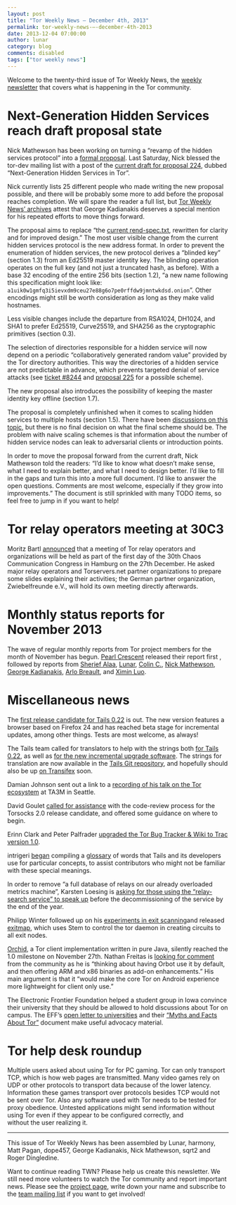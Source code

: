 ```yaml
---
layout: post
title: "Tor Weekly News — December 4th, 2013"
permalink: tor-weekly-news-—-december-4th-2013
date: 2013-12-04 07:00:00
author: lunar
category: blog
comments: disabled
tags: ["tor weekly news"]
---
```


Welcome to the twenty-third issue of Tor Weekly News, the [weekly newsletter](https://lists.torproject.org/cgi-bin/mailman/listinfo/tor-news) that covers what is happening in the Tor community.

Next-Generation Hidden Services reach draft proposal state
==========================================================

Nick Mathewson has been working on turning a “revamp of the hidden services protocol” into a [formal proposal](https://gitweb.torproject.org/torspec.git/blob_plain/HEAD:/proposals/001-process.txt). Last Saturday, Nick blessed the tor-dev mailing list with a post of the [current draft for proposal 224](https://lists.torproject.org/pipermail/tor-dev/2013-November/005877.html), dubbed “Next-Generation Hidden Services in Tor”.

Nick currently lists 25 different people who made writing the new proposal possible, and there will be probably some more to add before the proposal reaches completion. We will spare the reader a full list, but [Tor Weekly News’ archives](https://blog.torproject.org/category/tags/tor-weekly-news) attest that George Kadianakis deserves a special mention for his repeated efforts to move things forward.

The proposal aims to replace “the [current rend-spec.txt](https://gitweb.torproject.org/torspec.git/blob/refs/heads/master:/rend-spec.txt), rewritten for clarity and for improved design.” The most user visible change from the current hidden services protocol is the new address format. In order to prevent the enumeration of hidden services, the new protocol derives a “blinded key” (section 1.3) from an Ed25519 master identity key. The blinding operation operates on the full key (and not just a truncated hash, as before). With a base 32 encoding of the entire 256 bits (section 1.2), “a new name following this specification might look like: `a1uik0w1gmfq3i5ievxdm9ceu27e88g6o7pe0rffdw9jmntwkdsd.onion`”. Other encodings might still be worth consideration as long as they make valid hostnames.

Less visible changes include the departure from RSA1024, DH1024, and SHA1 to prefer Ed25519, Curve25519, and SHA256 as the cryptographic primitives (section 0.3).

The selection of directories responsible for a hidden service will now depend on a periodic “collaboratively generated random value” provided by the Tor directory authorities. This way the directories of a hidden service are not predictable in advance, which prevents targeted denial of service attacks (see [ticket \#8244](https://bugs.torproject.org/8244) and [proposal 225](https://gitweb.torproject.org/torspec.git/blob/HEAD:/proposals/225-strawman-shared-rand.txt) for a possible scheme).

The new proposal also introduces the possibility of keeping the master identity key offline (section 1.7).

The proposal is completely unfinished when it comes to scaling hidden services to multiple hosts (section 1.5). There have been [discussions on this topic](https://lists.torproject.org/pipermail/tor-dev/2013-October/005556.html), but there is no final decision on what the final scheme should be. The problem with naive scaling schemes is that information about the number of hidden service nodes can leak to adversarial clients or introduction points.

In order to move the proposal forward from the current draft, Nick Mathewson told the readers: “I’d like to know what doesn’t make sense, what I need to explain better, and what I need to design better. I’d like to fill in the gaps and turn this into a more full document. I’d like to answer the open questions. Comments are most welcome, especially if they grow into improvements.” The document is still sprinkled with many TODO items, so feel free to jump in if you want to help!

Tor relay operators meeting at 30C3
===================================

Moritz Bartl [announced](https://lists.torproject.org/pipermail/tor-relays/2013-December/003449.html) that a meeting of Tor relay operators and organizations will be held as part of the first day of the 30th Chaos Communication Congress in Hamburg on the 27th December. He asked major relay operators and Torservers.net partner organizations to prepare some slides explaining their activities; the German partner organization, Zwiebelfreunde e.V., will hold its own meeting directly afterwards.

Monthly status reports for November 2013
========================================

The wave of regular monthly reports from Tor project members for the month of November has begun. [Pearl Crescent](https://lists.torproject.org/pipermail/tor-reports/2013-November/000387.html) released their report first , followed by reports from [Sherief Alaa](https://lists.torproject.org/pipermail/tor-reports/2013-December/000388.html), [Lunar](https://lists.torproject.org/pipermail/tor-reports/2013-December/000389.html), [Colin C.](https://lists.torproject.org/pipermail/tor-reports/2013-December/000390.html), [Nick Mathewson](https://lists.torproject.org/pipermail/tor-reports/2013-December/000391.html), [George Kadianakis](https://lists.torproject.org/pipermail/tor-reports/2013-December/000393.html), [Arlo Breault](https://lists.torproject.org/pipermail/tor-reports/2013-December/000394.html), and [Ximin Luo](https://lists.torproject.org/pipermail/tor-reports/2013-December/000395.html).

Miscellaneous news
==================

The [first release candidate for Tails 0.22](https://tails.boum.org/news/test_0.22-rc1/) is out. The new version features a browser based on Firefox 24 and has reached beta stage for incremental updates, among other things. Tests are most welcome, as always!

The Tails team called for translators to help with the strings both [for Tails 0.22](https://mailman.boum.org/pipermail/tails-l10n/2013-December/000774.html), as well as [for the new incremental upgrade software](https://mailman.boum.org/pipermail/tails-l10n/2013-November/000771.html). The strings for translation are now available in the [Tails Git repository](https://git-tails.immerda.ch/iuk/), and hopefully should also be up [on Transifex](https://www.transifex.com/projects/p/torproject/) soon.

Damian Johnson sent out a link to a [recording of his talk on the Tor ecosystem](https://lists.torproject.org/pipermail/tor-dev/2013-November/005867.html) at TA3M in Seattle.

David Goulet [called for assistance](https://lists.torproject.org/pipermail/tor-dev/2013-November/005870.html) with the code-review process for the Torsocks 2.0 release candidate, and offered some guidance on where to begin.

Erinn Clark and Peter Palfrader [upgraded the Tor Bug Tracker & Wiki to Trac version 1.0](https://lists.torproject.org/pipermail/tor-dev/2013-November/005871.html).

intrigeri [began](https://mailman.boum.org/pipermail/tails-dev/2013-November/004353.html) compiling a [glossary](https://tails.boum.org/contribute/glossary/) of words that Tails and its developers use for particular concepts, to assist contributors who might not be familiar with these special meanings.

In order to remove “a full database of relays on our already overloaded metrics machine”, Karsten Loesing is [asking for those using the “relay-search service” to speak up](https://lists.torproject.org/pipermail/tor-talk/2013-December/031310.html) before the decommissioning of the service by the end of the year.

Philipp Winter followed up on his [experiments in exit scanning](https://lists.torproject.org/pipermail/tor-dev/2013-November/005863.html)and released [exitmap](https://github.com/NullHypothesis/exitmap), which uses Stem to control the tor daemon in creating circuits to all exit nodes.

[Orchid](http://www.subgraph.com/orchid.html), a Tor client implementation written in pure Java, silently reached the 1.0 milestone on November 27th. Nathan Freitas is [looking for comment](https://lists.torproject.org/pipermail/tor-dev/2013-November/005884.html) from the community as he is “thinking about having Orbot use it by default, and then offering ARM and x86 binaries as add-on enhancements.” His main argument is that it “would make the core Tor on Android experience more lightweight for client only use.”

The Electronic Frontier Foundation helped a student group in Iowa convince their university that they should be allowed to hold discussions about Tor on campus. The EFF’s [open letter to universities](https://www.eff.org/deeplinks/2013/12/open-letter-urging-universities-encourage-conversation-about-online-privacy) and their [“Myths and Facts About Tor”](https://www.eff.org/document/tor-myths-and-facts) document make useful advocacy material.

Tor help desk roundup
=====================

Multiple users asked about using Tor for PC gaming. Tor can only transport TCP, which is how web pages are transmitted. Many video games rely on UDP or other protocols to transport data because of the lower latency. Information these games transport over protocols besides TCP would not be sent over Tor. Also any software used with Tor needs to be tested for proxy obedience. Untested applications might send information without using Tor even if they appear to be configured correctly, and  
 without the user realizing it.

* * * * *

This issue of Tor Weekly News has been assembled by Lunar, harmony, Matt Pagan, dope457, George Kadianakis, Nick Mathewson, sqrt2 and Roger Dingledine.

Want to continue reading TWN? Please help us create this newsletter. We still need more volunteers to watch the Tor community and report important news. Please see the [project page](https://trac.torproject.org/projects/tor/wiki/TorWeeklyNews), write down your name and subscribe to the [team mailing list](https://lists.torproject.org/cgi-bin/mailman/listinfo/news-team) if you want to get involved!
